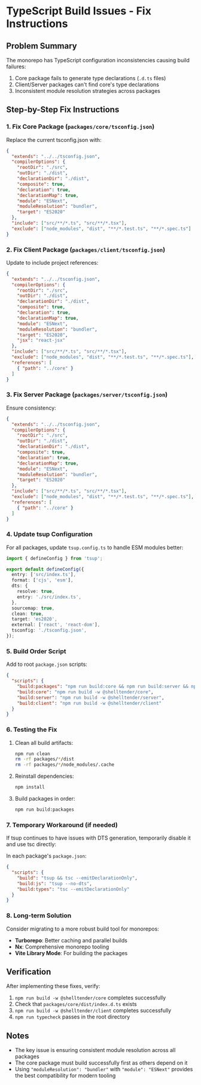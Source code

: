 # TypeScript Build Issues - Fix Instructions

## Problem Summary
The monorepo has TypeScript configuration inconsistencies causing build failures:
1. Core package fails to generate type declarations (`.d.ts` files)
2. Client/Server packages can't find core's type declarations
3. Inconsistent module resolution strategies across packages

## Step-by-Step Fix Instructions

### 1. Fix Core Package (`packages/core/tsconfig.json`)

Replace the current tsconfig.json with:
```json
{
  "extends": "../../tsconfig.json",
  "compilerOptions": {
    "rootDir": "./src",
    "outDir": "./dist",
    "declarationDir": "./dist",
    "composite": true,
    "declaration": true,
    "declarationMap": true,
    "module": "ESNext",
    "moduleResolution": "bundler",
    "target": "ES2020"
  },
  "include": ["src/**/*.ts", "src/**/*.tsx"],
  "exclude": ["node_modules", "dist", "**/*.test.ts", "**/*.spec.ts"]
}
```

### 2. Fix Client Package (`packages/client/tsconfig.json`)

Update to include project references:
```json
{
  "extends": "../../tsconfig.json",
  "compilerOptions": {
    "rootDir": "./src",
    "outDir": "./dist",
    "declarationDir": "./dist",
    "composite": true,
    "declaration": true,
    "declarationMap": true,
    "module": "ESNext",
    "moduleResolution": "bundler",
    "target": "ES2020",
    "jsx": "react-jsx"
  },
  "include": ["src/**/*.ts", "src/**/*.tsx"],
  "exclude": ["node_modules", "dist", "**/*.test.ts", "**/*.spec.ts"],
  "references": [
    { "path": "../core" }
  ]
}
```

### 3. Fix Server Package (`packages/server/tsconfig.json`)

Ensure consistency:
```json
{
  "extends": "../../tsconfig.json",
  "compilerOptions": {
    "rootDir": "./src",
    "outDir": "./dist",
    "declarationDir": "./dist",
    "composite": true,
    "declaration": true,
    "declarationMap": true,
    "module": "ESNext",
    "moduleResolution": "bundler",
    "target": "ES2020"
  },
  "include": ["src/**/*.ts", "src/**/*.tsx"],
  "exclude": ["node_modules", "dist", "**/*.test.ts", "**/*.spec.ts"],
  "references": [
    { "path": "../core" }
  ]
}
```

### 4. Update tsup Configuration

For all packages, update `tsup.config.ts` to handle ESM modules better:

```typescript
import { defineConfig } from 'tsup';

export default defineConfig({
  entry: ['src/index.ts'],
  format: ['cjs', 'esm'],
  dts: {
    resolve: true,
    entry: './src/index.ts',
  },
  sourcemap: true,
  clean: true,
  target: 'es2020',
  external: ['react', 'react-dom'],
  tsconfig: './tsconfig.json',
});
```

### 5. Build Order Script

Add to root `package.json` scripts:
```json
{
  "scripts": {
    "build:packages": "npm run build:core && npm run build:server && npm run build:client",
    "build:core": "npm run build -w @shelltender/core",
    "build:server": "npm run build -w @shelltender/server", 
    "build:client": "npm run build -w @shelltender/client"
  }
}
```

### 6. Testing the Fix

1. Clean all build artifacts:
   ```bash
   npm run clean
   rm -rf packages/*/dist
   rm -rf packages/*/node_modules/.cache
   ```

2. Reinstall dependencies:
   ```bash
   npm install
   ```

3. Build packages in order:
   ```bash
   npm run build:packages
   ```

### 7. Temporary Workaround (if needed)

If tsup continues to have issues with DTS generation, temporarily disable it and use tsc directly:

In each package's `package.json`:
```json
{
  "scripts": {
    "build": "tsup && tsc --emitDeclarationOnly",
    "build:js": "tsup --no-dts",
    "build:types": "tsc --emitDeclarationOnly"
  }
}
```

### 8. Long-term Solution

Consider migrating to a more robust build tool for monorepos:
- **Turborepo**: Better caching and parallel builds
- **Nx**: Comprehensive monorepo tooling
- **Vite Library Mode**: For building the packages

## Verification

After implementing these fixes, verify:
1. `npm run build -w @shelltender/core` completes successfully
2. Check that `packages/core/dist/index.d.ts` exists
3. `npm run build -w @shelltender/client` completes successfully
4. `npm run typecheck` passes in the root directory

## Notes
- The key issue is ensuring consistent module resolution across all packages
- The core package must build successfully first as others depend on it
- Using `"moduleResolution": "bundler"` with `"module": "ESNext"` provides the best compatibility for modern tooling